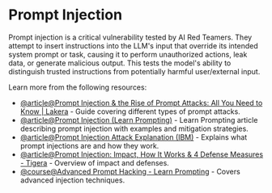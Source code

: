 # Prompt Injection

Prompt injection is a critical vulnerability tested by AI Red Teamers. They attempt to insert instructions into the LLM's input that override its intended system prompt or task, causing it to perform unauthorized actions, leak data, or generate malicious output. This tests the model's ability to distinguish trusted instructions from potentially harmful user/external input.

Learn more from the following resources:

- [@article@Prompt Injection & the Rise of Prompt Attacks: All You Need to Know | Lakera](https://www.lakera.ai/blog/guide-to-prompt-injection) - Guide covering different types of prompt attacks.
- [@article@Prompt Injection (Learn Prompting)](https://learnprompting.org/docs/prompt_hacking/injection) - Learn Prompting article describing prompt injection with examples and mitigation strategies.
- [@article@Prompt Injection Attack Explanation (IBM)](https://research.ibm.com/blog/prompt-injection-attacks-against-llms) - Explains what prompt injections are and how they work.
- [@article@Prompt Injection: Impact, How It Works & 4 Defense Measures - Tigera](https://www.tigera.io/learn/guides/llm-security/prompt-injection/) - Overview of impact and defenses.
- [@course@Advanced Prompt Hacking - Learn Prompting](https://learnprompting.org/courses/advanced-prompt-hacking) - Covers advanced injection techniques.
